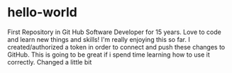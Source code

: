 # hello-world
First Repository in Git Hub
Software Developer for 15 years. Love to code and learn new things and skills!
    I'm really enjoying this so far. I created/authorized a token in order to connect and push these changes to GitHub. This is going to be great if i spend time learning how to use it correctly. 
    Changed a little bit
